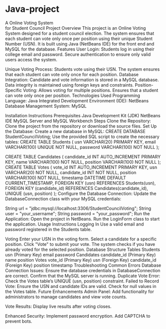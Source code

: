 # Java-project
A Online Voting System                                                                               
for Student Council Project Overview This project is an Online Voting System designed for a student council election. The system ensures that each student can vote only once per position using their unique Student Number (USN). It is built using Java (NetBeans IDE) for the front end and MySQL for the database. Features
User Login: Students log in using their college email and password. Secure authentication to ensure only valid users access the system.

Unique Voting Process: Students vote using their USN. The system ensures that each student can vote only once for each position.
Database Integration: Candidate and vote information is stored in a MySQL database. Data integrity is maintained using foreign keys and constraints.
Position-Specific Voting: Allows voting for multiple positions. Ensures that a student can vote only once per position.
Technologies Used Programming Language: Java Integrated Development Environment (IDE): NetBeans Database Management System: MySQL

Installation Instructions Prerequisites Java Development Kit (JDK) NetBeans IDE MySQL Server and MySQL Workbench
Steps Clone the Repository: Clone the project from the repository or download the source files.
Set Up the Database: Create a new database in MySQL: CREATE DATABASE StudentCouncilVoting;
Use the provided SQL script to create the necessary tables: CREATE TABLE Students ( usn VARCHAR(20) PRIMARY KEY, email VARCHAR(100) UNIQUE NOT NULL, password VARCHAR(100) NOT NULL );

CREATE TABLE Candidates ( candidate_id INT AUTO_INCREMENT PRIMARY KEY, name VARCHAR(100) NOT NULL, position VARCHAR(100) NOT NULL );
CREATE TABLE Votes ( vote_id INT AUTO_INCREMENT PRIMARY KEY, usn VARCHAR(20) NOT NULL, candidate_id INT NOT NULL, position VARCHAR(100) NOT NULL, timestamp DATETIME DEFAULT CURRENT_TIMESTAMP, FOREIGN KEY (usn) REFERENCES Students(usn), FOREIGN KEY (candidate_id) REFERENCES Candidates(candidate_id), UNIQUE (usn, position) );
Configure the Database Connection: Update the DatabaseConnection class with your MySQL credentials:

String url = "jdbc:mysql://localhost:3306/StudentCouncilVoting"; String user = "your_username"; String password = "your_password";
Run the Application: Open the project in NetBeans. Run the LoginForm class to start the application.
Usage Instructions Logging In Use a valid email and password registered in the Students table.

Voting Enter your USN in the voting form. Select a candidate for a specific position. Click "Vote" to submit your vote. The system checks if you have already voted for the selected position.
Database Structure Tables Students usn (Primary Key) email password Candidates candidate_id (Primary Key) name position Votes vote_id (Primary Key) usn (Foreign Key) candidate_id (Foreign Key) position timestamp Troubleshooting Common Errors
Database Connection Issues: Ensure the database credentials in DatabaseConnection are correct. Confirm that the MySQL server is running. Duplicate Vote Error: Check the Votes table’s UNIQUE (usn, position) constraint.
Failed to Record Vote: Ensure the USN and candidate IDs are valid. Check for null values in the Votes table.
Future Enhancements Admin Panel: Add functionality for administrators to manage candidates and view vote counts.

Vote Results: Display live results after voting closes.

Enhanced Security: Implement password encryption. Add CAPTCHA to prevent bots.
